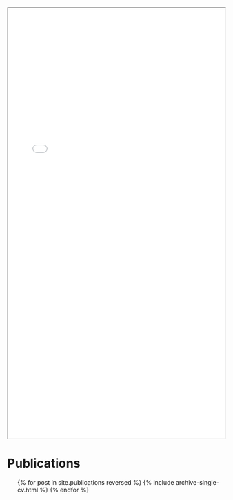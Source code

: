 <iframe src="/files/Resume 2023.pdf" width="100%" height="1000"></iframe>
<br/>


<!-- Education
======
* B.S. in Beijing University of Technology, 2014-2017
* B.S. in University College Dublin, 2017-2018
* M.S. in University College Dublin, 2018-2019
* Ph.D in Virtual Reality, University College Dublin, 2019-2023 -->

Publications
======
  <ul>{% for post in site.publications reversed %}
    {% include archive-single-cv.html %}
  {% endfor %}</ul>

